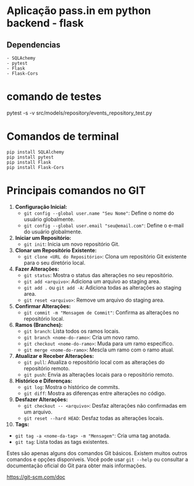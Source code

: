 # Aplicação pass.in em python backend - flask



## Dependencias
    - SQLAchemy
    - pytest
    - Flask
    - Flask-Cors

# comando de testes
pytest -s -v src/models/repository/events_repository_test.py 



# Comandos de terminal

    pip install SQLAlchemy
    pip install pytest
    pip install Flask
    pip install Flask-Cors

# Principais comandos no GIT

1. **Configuração Inicial:**
    - `git config --global user.name "Seu Nome"`: Define o nome do usuário globalmente.
    - `git config --global user.email "seu@email.com"`: Define o e-mail do usuário globalmente.
2. **Iniciar um Repositório:**
    - `git init`: Inicia um novo repositório Git.
3. **Clonar um Repositório Existente:**
    - `git clone <URL do Repositório>`: Clona um repositório Git existente para o seu diretório local.
4. **Fazer Alterações:**
    - `git status`: Mostra o status das alterações no seu repositório.
    - `git add <arquivo>`: Adiciona um arquivo ao staging area.
    - `git add .` ou `git add -A`: Adiciona todas as alterações ao staging area.
    - `git reset <arquivo>`: Remove um arquivo do staging area.
5. **Confirmar Alterações:**
    - `git commit -m "Mensagem de Commit"`: Confirma as alterações no repositório local.
6. **Ramos (Branches):**
    - `git branch`: Lista todos os ramos locais.
    - `git branch <nome-do-ramo>`: Cria um novo ramo.
    - `git checkout <nome-do-ramo>`: Muda para um ramo específico.
    - `git merge <nome-do-ramo>`: Mescla um ramo com o ramo atual.
7. **Atualizar e Receber Alterações:**
    - `git pull`: Atualiza o repositório local com as alterações do repositório remoto.
    - `git push`: Envia as alterações locais para o repositório remoto.
8. **Histórico e Diferenças:**
    - `git log`: Mostra o histórico de commits.
    - `git diff`: Mostra as diferenças entre alterações no código.
9. **Desfazer Alterações:**
    - `git checkout -- <arquivo>`: Desfaz alterações não confirmadas em um arquivo.
    - `git reset --hard HEAD`: Desfaz todas as alterações locais.
10. **Tags:**
- `git tag -a <nome-da-tag> -m "Mensagem"`: Cria uma tag anotada.
- `git tag`: Lista todas as tags existentes.

Estes são apenas alguns dos comandos Git básicos. Existem muitos outros comandos e opções disponíveis. Você pode usar `git --help` ou consultar a documentação oficial do Git para obter mais informações.

https://git-scm.com/doc








